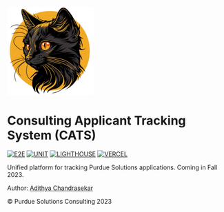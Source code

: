 <img src="public/black_cat.png" alt="black cat" width="200"/>

# Consulting Applicant Tracking System (CATS) 
[![E2E](https://github.com/Purdue-Solutions/CATS/actions/workflows/main.yml/badge.svg)](https://github.com/Purdue-Solutions/CATS/actions/workflows/main.yml) 
[![UNIT](https://github.com/Purdue-Solutions/CATS/actions/workflows/component.yml/badge.svg)](https://github.com/Purdue-Solutions/CATS/actions/workflows/component.yml) 
[![LIGHTHOUSE](https://github.com/Purdue-Solutions/CATS/actions/workflows/lighthouse.yml/badge.svg)](https://github.com/Purdue-Solutions/CATS/actions/workflows/lighthouse.yml) 
[![VERCEL](https://img.shields.io/github/deployments/Purdue-Solutions/CATS/production?logo=vercel&label=Vercel)](https://cats.purduesolutions.org)

Unified platform for tracking Purdue Solutions applications. Coming in Fall 2023.

Author: [Adithya Chandrasekar](https://github.com/adithyachan)

© Purdue Solutions Consulting 2023


